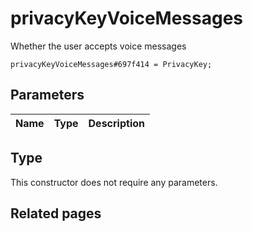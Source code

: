 # privacyKeyVoiceMessages
Whether the user accepts voice messages

```
privacyKeyVoiceMessages#697f414 = PrivacyKey;
```

## Parameters
| Name | Type | Description |
| ---- | :----: | ----------- |


## Type
This constructor does not require any parameters.

## Related pages
